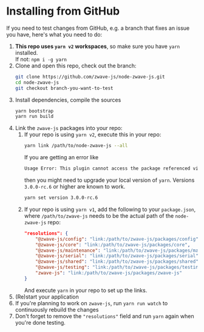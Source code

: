 # Installing from GitHub

If you need to test changes from GitHub, e.g. a branch that fixes an issue you have, here's what you need to do:

1. **This repo uses `yarn v2` workspaces**, so make sure you have `yarn` installed.\
   If not: `npm i -g yarn`
1. Clone and open this repo, check out the branch:
   ```bash
   git clone https://github.com/zwave-js/node-zwave-js.git
   cd node-zwave-js
   git checkout branch-you-want-to-test
   ```
1. Install dependencies, compile the sources
   ```bash
   yarn bootstrap
   yarn run build
   ```
1. Link the `zwave-js` packages into your repo:
   1. If your repo is using `yarn v2`, execute this in your repo:
      ```bash
      yarn link /path/to/node-zwave-js --all
      ```
      If you are getting an error like
      ```txt
      Usage Error: This plugin cannot access the package referenced via typanion which is neither a builtin, nor an exposed entry
      ```
      then you might need to upgrade your local version of `yarn`. Versions `3.0.0-rc.6` or higher are known to work.
      ```bash
      yarn set version 3.0.0-rc.6
      ```
   1. If your repo is using `yarn v1`, add the following to your `package.json`, where `/path/to/zwave-js` needs to be the actual path of the `node-zwave-js` repo:
      ```json
      "resolutions": {
          "@zwave-js/config": "link:/path/to/zwave-js/packages/config",
          "@zwave-js/core": "link:/path/to/zwave-js/packages/core",
          "@zwave-js/maintenance": "link:/path/to/zwave-js/packages/maintenance",
          "@zwave-js/serial": "link:/path/to/zwave-js/packages/serial",
          "@zwave-js/shared": "link:/path/to/zwave-js/packages/shared",
          "@zwave-js/testing": "link:/path/to/zwave-js/packages/testing",
          "zwave-js": "link:/path/to/zwave-js/packages/zwave-js"
      }
      ```
      And execute `yarn` in your repo to set up the links.
1. (Re)start your application
1. If you're planning to work on `zwave-js`, run `yarn run watch` to continuously rebuild the changes
1. Don't forget to remove the `"resolutions"` field and run `yarn` again when you're done testing.
